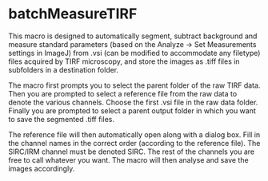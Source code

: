 # batchMeasureTIRF
This macro is designed to automatically segment, subtract background and measure standard parameters (based on the Analyze -> Set Measurements settings in ImageJ) from .vsi (can be modified to accommodate any filetype) files acquired by TIRF microscopy, and store the images as .tiff files in subfolders in a destination folder.

The macro first prompts you to select the parent folder of the raw TIRF data. Then you are prompted to select a reference file from the raw data to denote the various channels. Choose the first .vsi file in the raw data folder. Finally you are prompted to select a parent output folder in which you want to save the segmented .tiff files.

The reference file will then automatically open along with a dialog box. Fill in the channel names in the correct order (according to the reference file). The SIRC/IRM channel must be denoted SIRC. The rest of the channels you are free to call whatever you want. The macro will then analyse and save the images accordingly.
